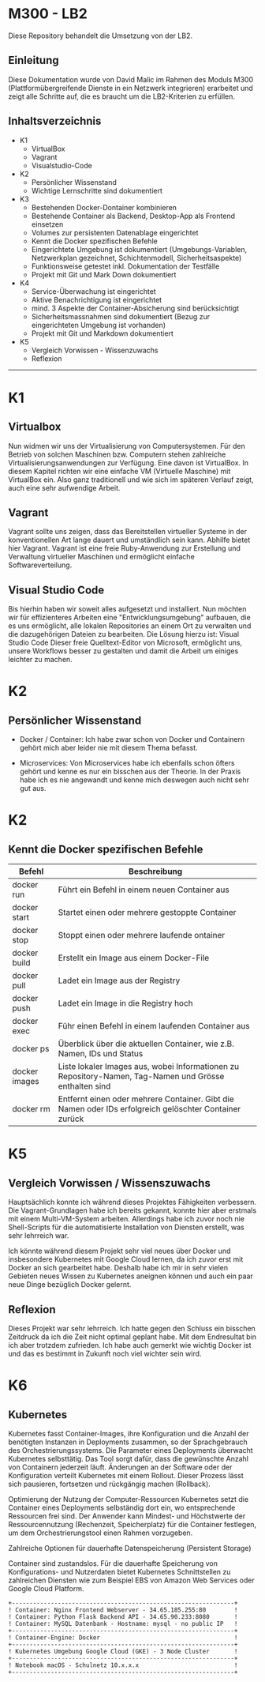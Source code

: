 M300 - LB2
======

Diese Repository behandelt die Umsetzung von der LB2.

## Einleitung
Diese Dokumentation wurde von David Malic im Rahmen des Moduls M300 (Plattformübergreifende Dienste in ein Netzwerk integrieren)
erarbeitet und zeigt alle Schritte auf, die es braucht um die LB2-Kriterien zu erfüllen.

## Inhaltsverzeichnis

* K1
  * VirtualBox
  * Vagrant
  * Visualstudio-Code
* K2
  * Persönlicher Wissenstand
  * Wichtige Lernschritte sind dokumentiert
* K3
  * Bestehenden Docker-Dontainer kombinieren
  * Bestehende Container als Backend, Desktop-App als Frontend einsetzen
  * Volumes zur persistenten Datenablage eingerichtet
  * Kennt die Docker spezifischen Befehle
  * Eingerichtete Umgebung ist dokumentiert (Umgebungs-Variablen, Netzwerkplan gezeichnet, Schichtenmodell, Sicherheitsaspekte)
  * Funktionsweise getestet inkl. Dokumentation der Testfälle
  * Projekt mit Git und Mark Down dokumentiert
* K4
  * Service-Überwachung ist eingerichtet
  * Aktive Benachrichtigung ist eingerichtet
  * mind. 3 Aspekte der Container-Absicherung sind berücksichtigt
  * Sicherheitsmassnahmen sind dokumentiert (Bezug zur eingerichteten Umgebung ist vorhanden)
  * Projekt mit Git und Markdown dokumentiert
* K5
  * Vergleich Vorwissen - Wissenzuwachs
  * Reflexion

___

K1
======

## Virtualbox

Nun widmen wir uns der Virtualisierung von Computersystemen. Für den Betrieb von solchen Maschinen bzw. Computern stehen zahlreiche Virtualisierungsanwendungen zur Verfügung. Eine davon ist VirtualBox. In diesem Kapitel richten wir eine einfache VM (Virtuelle Maschine) mit VirtualBox ein. Also ganz traditionell und wie sich im späteren Verlauf zeigt, auch eine sehr aufwendige Arbeit.                                                     
## Vagrant

Vagrant sollte uns zeigen, dass das Bereitstellen virtueller Systeme in der konventionellen Art lange dauert und umständlich sein kann.
Abhilfe bietet hier Vagrant. Vagrant ist eine freie Ruby-Anwendung zur Erstellung und Verwaltung virtueller Maschinen und ermöglicht einfache Softwareverteilung.

## Visual Studio Code

Bis hierhin haben wir soweit alles aufgesetzt und installiert. Nun möchten wir für effizienteres Arbeiten eine "Entwicklungsumgebung" aufbauen, die es uns ermöglicht, alle lokalen Repositories an einem Ort zu verwalten und die dazugehörigen Dateien zu bearbeiten. Die Lösung hierzu ist: Visual Studio Code 
Dieser freie Quelltext-Editor von Microsoft, ermöglicht uns, unsere Workflows besser zu gestalten und damit die Arbeit um einiges leichter zu machen.

K2
======

## Persönlicher Wissenstand

- Docker / Container:
  Ich habe zwar schon von Docker und Containern gehört mich aber leider nie mit diesem Thema befasst.

- Microservices: 
  Von Microservices habe ich ebenfalls schon öfters gehört und kenne es nur ein bisschen aus der Theorie. In der Praxis habe ich es nie angewandt und kenne mich deswegen auch nicht sehr gut aus.


K2
======

## Kennt die Docker spezifischen Befehle

| Befehl       | Beschreibung                                       |
| ------------ | -------------------------------------------------- |
| docker run   | Führt ein Befehl in einem neuen Container aus      |
| docker start | Startet einen oder mehrere gestoppte Container     |
| docker stop  | Stoppt einen oder mehrere laufende ontainer        |
| docker build | Erstellt ein Image aus einem Docker-File           |
| docker pull  | Ladet ein Image aus der Registry                   |
| docker push  | Ladet ein Image in die Registry hoch               |
| docker exec  | Führ einen Befehl in einem laufenden Container aus |
| docker ps | Überblick über die aktuellen Container, wie z.B. Namen, IDs und Status
| docker images | Liste lokaler Images aus, wobei Informationen zu Repository-Namen, Tag-Namen und Grösse enthalten sind
| docker rm | Entfernt einen oder mehrere Container. Gibt die Namen oder IDs erfolgreich gelöschter Container zurück

K5
======

## Vergleich Vorwissen / Wissenszuwachs

Hauptsächlich konnte ich während dieses Projektes Fähigkeiten verbessern. Die Vagrant-Grundlagen habe ich bereits gekannt, konnte hier aber erstmals mit einem Multi-VM-System arbeiten. Allerdings habe ich zuvor noch nie Shell-Scripts für die automatisierte Installation von Diensten erstellt, was sehr lehrreich war.

Ich könnte während diesem Projekt sehr viel neues über Docker und insbesondere Kubernetes mit Google Cloud lernen, da ich zuvor erst mit Docker an sich gearbeitet habe. Deshalb habe ich mir in sehr vielen Gebieten neues Wissen zu Kubernetes aneignen können und auch ein paar neue Dinge bezüglich Docker gelernt.

## Reflexion

Dieses Projekt war sehr lehrreich. Ich hatte gegen den Schluss ein bisschen Zeitdruck da ich die Zeit nicht optimal geplant habe. Mit dem Endresultat bin ich aber trotzdem zufrieden. Ich habe auch gemerkt wie wichtig Docker ist und das es bestimmt in Zukunft noch viel wichter sein wird. 



K6
======

## Kubernetes 

Kubernetes fasst Container-Images, ihre Konfiguration und die Anzahl der benötigten Instanzen in Deployments zusammen, so der Sprachgebrauch des Orchestrierungssystems. Die Parameter eines Deployments überwacht Kubernetes selbsttätig. Das Tool sorgt dafür, dass die gewünschte Anzahl von Containern jederzeit läuft. Änderungen an der Software oder der Konfiguration verteilt Kubernetes mit einem Rollout. Dieser Prozess lässt sich pausieren, fortsetzen und rückgängig machen (Rollback).

Optimierung der Nutzung der Computer-Ressourcen
Kubernetes setzt die Container eines Deployments selbständig dort ein, wo entsprechende Ressourcen frei sind. Der Anwender kann Mindest- und Höchstwerte der Ressourcennutzung (Rechenzeit, Speicherplatz) für die Container festlegen, um dem Orchestrierungstool einen Rahmen vorzugeben.

Zahlreiche Optionen für dauerhafte Datenspeicherung (Persistent Storage)

Container sind zustandslos. Für die dauerhafte Speicherung von Konfigurations- und Nutzerdaten bietet Kubernetes Schnittstellen zu zahlreichen Diensten wie zum Beispiel EBS von Amazon Web Services oder Google Cloud Platform.


    +---------------------------------------------------------------+
    ! Container: Nginx Frontend Webserver - 34.65.185.255:80        !
    ! Container: Python Flask Backend API - 34.65.90.233:8080       !
    ! Container: MySQL Datenbank - Hostname: mysql - no public IP   !
    +---------------------------------------------------------------+
    ! Container-Engine: Docker                                      !
    +---------------------------------------------------------------+
    ! Kubernetes Umgebung Google Cloud (GKE) - 3 Node Cluster       !
    +---------------------------------------------------------------+
    ! Notebook macOS - Schulnetz 10.x.x.x                           !
    +---------------------------------------------------------------+
